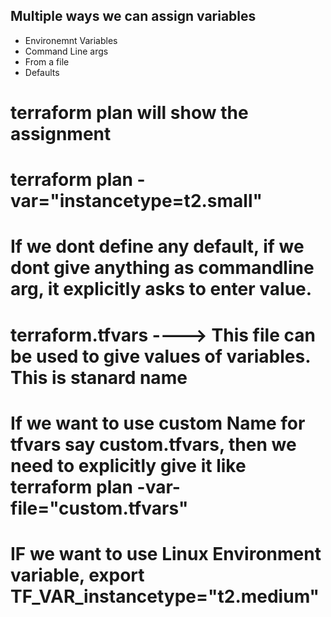 ## Multiple ways we can assign variables

* Environemnt Variables
* Command Line args
* From a file
* Defaults

# terraform plan will show the assignment

# terraform plan -var="instancetype=t2.small"

# If we dont define any default, if we dont give anything as commandline arg,  it explicitly asks to enter value.

# terraform.tfvars ----> This file can be used to give values of variables. This is stanard name

# If we want to use custom Name for tfvars say custom.tfvars, then we need to explicitly give it like  terraform plan -var-file="custom.tfvars"

# IF we want to use Linux Environment variable,  export TF_VAR_instancetype="t2.medium"

